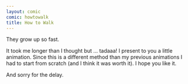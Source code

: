 ```yaml
---
layout: comic
comic: howtowalk
title: How to Walk
---
```


They grow up so fast.

It took me longer than I thought but ... tadaaa!
I present to you a little animation.
Since this is a different method than my previous animations I had to start from scratch (and I think it was worth it).
I hope you like it.

And sorry for the delay.